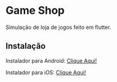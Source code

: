 # Game Shop

Simulação de loja de jogos feito em flutter.

## Instalação

Instalador para Android: [Clique Aqui!](https://api.codemagic.io/artifacts/d0f3e5c5-f911-4958-86e5-9b5f2a76279a/f7c25e04-a088-42cd-8ed4-e978184f6bf4/app-debug.apk) 

Instalador para iOS: [Clique Aqui!](hhttps://api.codemagic.io/artifacts/9467b758-865d-4385-87f3-26b1e9907cd4/41e394d7-6b50-4873-8d71-243c4366d70b/Runner.app.zip) 
